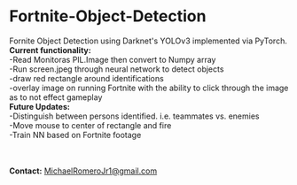 # Fortnite-Object-Detection
Fornite Object Detection using Darknet's YOLOv3 implemented via PyTorch.<br>
<b>Current functionality:</b><br>
-Read Monitoras PIL.Image then convert to Numpy array<br>
-Run screen.jpeg through neural network to detect objects<br> 
-draw red rectangle around identifications <br>
-overlay image on running Fortnite with the ability to click through the image as to not effect gameplay<br>
<b>Future Updates:</b><br>
-Distinguish between persons identified. i.e. teammates vs. enemies<br>
-Move mouse to center of rectangle and fire<br>
-Train NN based on Fortnite footage

<br><br>
<b>Contact:</b> MichaelRomeroJr1@gmail.com
